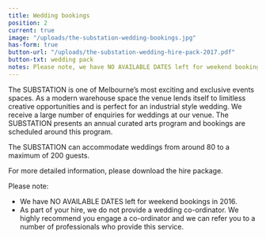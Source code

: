 ```yaml
---
title: Wedding bookings
position: 2
current: true
image: "/uploads/the-substation-wedding-bookings.jpg"
has-form: true
button-url: "/uploads/the-substation-wedding-hire-pack-2017.pdf"
button-txt: wedding pack
notes: Please note, we have NO AVAILABLE DATES left for weekend bookings in 2016.
---
```


<!-- http://jekyllrb.com/docs/templates/#link -->

The SUBSTATION is one of Melbourne’s most exciting and exclusive events spaces. As a modern warehouse space the venue lends itself to limitless creative opportunities and is perfect for an industrial style wedding.  We receive a large number of enquiries for weddings at our venue. The SUBSTATION presents an annual curated arts program and bookings are scheduled around this program.

The SUBSTATION can accommodate weddings from around 80 to a maximum of 200 guests.

For more detailed information, please download the hire package.

Please note:

* We have NO AVAILABLE DATES left for weekend bookings in 2016.
* As part of your hire, we do not provide a wedding co-ordinator. We highly recommend you engage a co-ordinator and we can refer you to a number of professionals who provide this service.
